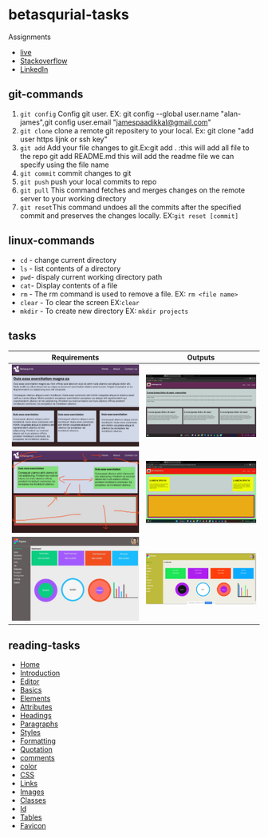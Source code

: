 # betasqurial-tasks

Assignments

- [live](https://alanjamesjacob.github.io/betasqurial-/)
- [Stackoverflow](https://stackoverflow.com/users/21198488/alan-james)
- [LinkedIn](https://www.linkedin.com/in/alan-james-1b92a1186/)

## git-commands

1. `git config` Config git user. EX: git config --global user.name "alan-james",git config user.email "jamespaadikkal@gmail.com"
2. `git clone` clone a remote git repositery to your local. Ex: git clone "add user https lijnk or ssh key"
3. `git add` Add your file changes to git.Ex:git add . :this will add all file to the repo git add README.md this will add the readme file we can specify using the file name
4. `git commit` commit changes to git
5. `git push` push your local commits to repo
6. `git pull` This command fetches and merges changes on the remote server to your working directory
7. `git reset`This command undoes all the commits after the specified commit and preserves the changes locally. EX:`git reset [commit]`

## linux-commands

- `cd` - change current directory
- `ls` - list contents of a directory
- `pwd`- dispaly current working directory path
- `cat`- Display contents of a file
- `rm` - The rm command is used to remove a file. EX: `rm <file name>`
- `clear` - To clear the screen EX:`clear`
- `mkdir` - To create new directory EX: `mkdir projects`

## tasks

| Requirements                             | Outputs                         |
| ---------------------------------------- | ------------------------------- |
| ![task-2](image/requirements/image2.jpg) | ![out-2](image/images/pic2.png) |
| ![task-3](image/requirements/image3.jpg) | ![out-2](image/images/pic3.png) |
| ![task-4](image/requirements/image4.jpg) | ![out-2](image/images/pic4.png) |

## reading-tasks

- [Home](https://www.w3schools.com/html/default.asp)
- [Introduction](https://www.w3schools.com/html/html_intro.asp)
- [Editor](https://www.w3schools.com/html/html_editors.asp)
- [Basics](https://www.w3schools.com/html/html_basic.asp)
- [Elements](https://www.w3schools.com/html/html_elements.asp)
- [Attributes](https://www.w3schools.com/html/html_attributes.asp)
- [Headings](https://www.w3schools.com/html/html_headings.asp)
- [Paragraphs](https://www.w3schools.com/html/html_paragraphs.asp)
- [Styles](https://www.w3schools.com/html/html_styles.asp)
- [Formatting](https://www.w3schools.com/html/html_formatting.asp)
- [Quotation](https://www.w3schools.com/html/html_quotation_elements.asp)
- [comments](https://www.w3schools.com/html/html_comments.asp)
- [color](https://www.w3schools.com/html/html_colors.asp)
- [CSS](https://www.w3schools.com/html/html_css.asp)
- [Links](https://www.w3schools.com/html/html_links.asp)
- [Images](https://www.w3schools.com/html/html_images.asp)
- [Classes](https://www.w3schools.com/html/html_classes.asp)
- [Id](https://www.w3schools.com/html/html_id.asp)
- [Tables](https://www.w3schools.com/html/html_tables.asp)
- [Favicon](https://www.w3schools.com/html/html_favicon.asp)
